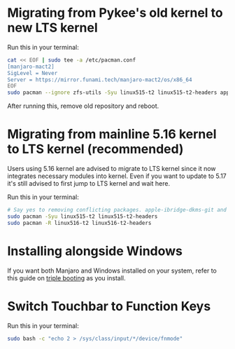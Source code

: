# Migrating from Pykee's old kernel to new LTS kernel

Run this in your terminal:

```sh
cat << EOF | sudo tee -a /etc/pacman.conf
[manjaro-mact2]
SigLevel = Never
Server = https://mirror.funami.tech/manjaro-mact2/os/x86_64
EOF
sudo pacman --ignore zfs-utils -Syu linux515-t2 linux515-t2-headers apple-bcm-wifi-firmware
```

After running this, remove old repository and reboot.

# Migrating from mainline 5.16 kernel to LTS kernel (recommended)

Users using 5.16 kernel are advised to migrate to LTS kernel since it now integrates necessary modules into kernel. Even if you want to update to 5.17 it's still advised to first jump to LTS kernel and wait here.

Run this in your terminal:

```sh
# Say yes to removing conflicting packages. apple-ibridge-dkms-git and apple-bce-dkms-git is now integrated to kernel thus those DKMS modules are not necessary.
sudo pacman -Syu linux515-t2 linux515-t2-headers
sudo pacman -R linux516-t2 linux516-t2-headers
```

# Installing alongside Windows

If you want both Manjaro and Windows installed on your system, refer to this guide on [triple booting](https://wiki.t2linux.org/guides/windows/) as you install.

# Switch Touchbar to Function Keys

Run this in your terminal:

```sh
sudo bash -c "echo 2 > /sys/class/input/*/device/fnmode"
```
